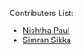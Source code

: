 Contributers List:
- [Nishtha Paul](https://github.com/npaul19)
- [Simran Sikka](https://github.com/ssikka8)
